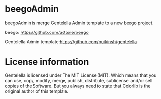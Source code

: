 #  beegoAdmin 

beegoAdmin is merge Gentelella Admin template to a new beego project.

beego: https://github.com/astaxie/beego

Gentelella Admin template:https://github.com/puikinsh/gentelella


#  License information

Gentelella is licensed under The MIT License (MIT). Which means that you can use, copy, modify, merge, publish, distribute, sublicense, and/or sell copies of the Software. But you always need to state that Colorlib is the original author of this template.

